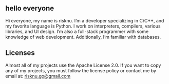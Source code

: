 ## hello everyone  
Hi everyone, my name is risknu. I’m a developer specializing in C/C++, and my favorite language is Python. I work on interpreters, compilers, various libraries, and UI design. I’m also a full-stack programmer with some knowledge of web development. Additionally, I’m familiar with databases.

## Licenses  
Almost all of my projects use the Apache License 2.0. If you want to copy any of my projects, you must follow the license policy or contact me by email at: risknu.go@gmail.com
